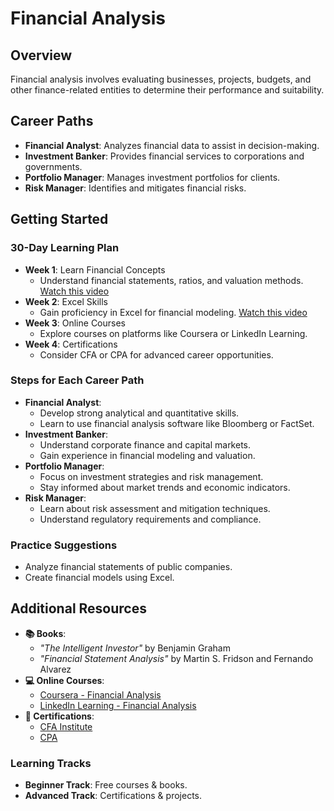# Financial Analysis

## Overview
Financial analysis involves evaluating businesses, projects, budgets, and other finance-related entities to determine their performance and suitability.

## Career Paths
- **Financial Analyst**: Analyzes financial data to assist in decision-making.
- **Investment Banker**: Provides financial services to corporations and governments.
- **Portfolio Manager**: Manages investment portfolios for clients.
- **Risk Manager**: Identifies and mitigates financial risks.

## Getting Started
### 30-Day Learning Plan
- **Week 1**: Learn Financial Concepts
  - Understand financial statements, ratios, and valuation methods. [Watch this video](https://www.youtube.com/watch?v=7xFYmCfZcy4)
- **Week 2**: Excel Skills
  - Gain proficiency in Excel for financial modeling. [Watch this video](https://www.youtube.com/watch?v=0nbkaYsR94c)
- **Week 3**: Online Courses
  - Explore courses on platforms like Coursera or LinkedIn Learning.
- **Week 4**: Certifications
  - Consider CFA or CPA for advanced career opportunities.

### Steps for Each Career Path
- **Financial Analyst**:
  - Develop strong analytical and quantitative skills.
  - Learn to use financial analysis software like Bloomberg or FactSet.
- **Investment Banker**:
  - Understand corporate finance and capital markets.
  - Gain experience in financial modeling and valuation.
- **Portfolio Manager**:
  - Focus on investment strategies and risk management.
  - Stay informed about market trends and economic indicators.
- **Risk Manager**:
  - Learn about risk assessment and mitigation techniques.
  - Understand regulatory requirements and compliance.

### Practice Suggestions
- Analyze financial statements of public companies.
- Create financial models using Excel.

## Additional Resources
- **📚 Books**: 
  - *"The Intelligent Investor"* by Benjamin Graham
  - *"Financial Statement Analysis"* by Martin S. Fridson and Fernando Alvarez
- **💻 Online Courses**: 
  - [Coursera - Financial Analysis](https://www.coursera.org/courses?query=financial%20analysis)
  - [LinkedIn Learning - Financial Analysis](https://www.linkedin.com/learning/topics/financial-analysis)
- **📜 Certifications**: 
  - [CFA Institute](https://www.cfainstitute.org/)
  - [CPA](https://www.aicpa.org/)

### Learning Tracks
- **Beginner Track**: Free courses & books.
- **Advanced Track**: Certifications & projects.
